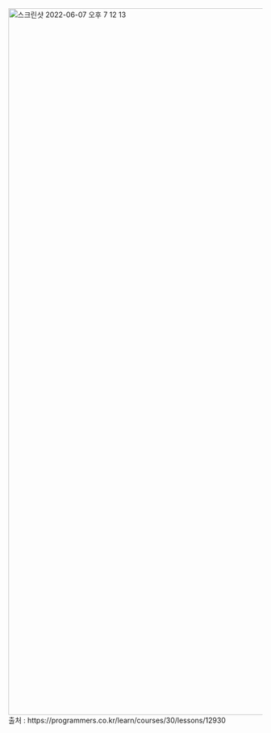 <img width="1399" alt="스크린샷 2022-06-07 오후 7 12 13" src="https://user-images.githubusercontent.com/77186025/172355454-7b1bbb6e-cc7a-4b7b-a08e-c832e29b7d11.png">
출처 : https://programmers.co.kr/learn/courses/30/lessons/12930
